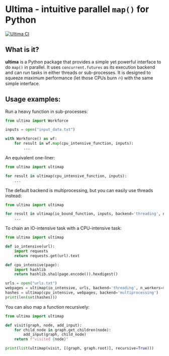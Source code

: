 # Ultima - intuitive parallel `map()` for Python
[![Ultima CI](https://github.com/Cybereason/ultima/actions/workflows/ci.yml/badge.svg)](https://github.com/Cybereason/ultima/actions/workflows/ci.yml)

## What is it?

**ultima** is a Python package that provides a simple yet powerful interface to do `map()` in parallel.
It uses `concurrent.futures` as its execution backend and can run tasks in either threads or sub-processes.
It is designed to squeeze maximum performance (let those CPUs burn 🔥) with the same simple interface.

## Usage examples:

Run a heavy function in sub-processes:

```python
from ultima import Workforce

inputs = open("input_data.txt")

with Workforce() as wf:
    for result in wf.map(cpu_intensive_function, inputs):
        ...
```

An equivalent one-liner:

```python
from ultima import ultimap

for result in ultimap(cpu_intensive_function, inputs):
    ...
```

The default backend is multiprocessing, but you can easily use threads instead:

```python
from ultima import ultimap

for result in ultimap(io_bound_function, inputs, backend='threading', n_workers=64):
    ...
```

To chain an IO-intensive task with a CPU-intensive task:

```python
from ultima import ultimap

def io_intensive(url):
    import requests
    return requests.get(url).text

def cpu_intensive(page):
    import hashlib
    return hashlib.sha1(page.encode()).hexdigest()

urls = open("urls.txt")
webpages = ultimap(io_intensive, urls, backend='threading', n_workers=64)
hashes = ultimap(cpu_intensive, webpages, backend='multiprocessing')
print(len(set(hashes)))
```

You can also map a function recursively:

```python
from ultima import ultimap

def visit(graph, node, add_input):
    for child_node in graph.get_children(node):
        add_input(graph, child_node)
    return f"visited {node}"

print(list(ultimap(visit, [(graph, graph.root)], recursive=True)))
```
